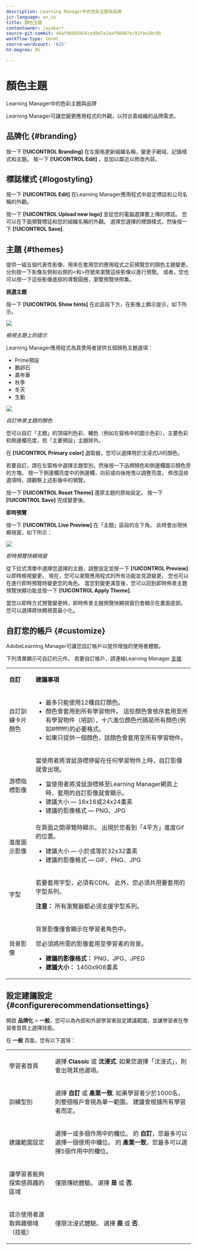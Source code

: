```yaml
---
description: Learning Manager中的色彩主題與品牌
jcr-language: en_us
title: 顏色主題
contentowner: jayakarr
source-git-commit: 46afb6603456ced9d7e2aaf98d07ec92fee30c0b
workflow-type: tm+mt
source-wordcount: '825'
ht-degree: 0%

---
```




# 顏色主題

Learning Manager中的色彩主題與品牌

Learning Manager可讓您變更應用程式的外觀，以符合貴組織的品牌需求。

## 品牌化 {#branding}

按一下 **[!UICONTROL Branding]** 在左窗格更新組織名稱，變更子網域、記錄樣式和主題。 按一下 **[!UICONTROL Edit]** ，並加以鄰近以修改內容。

## 標誌樣式 {#logostyling}

按一下 **[!UICONTROL Edit]** 在Learning Manager應用程式中設定標誌和公司名稱的外觀。

按一下 **[!UICONTROL Upload new logo]** 並從您的電腦選擇要上傳的標誌。 您可以在下面預覽標誌和您的組織名稱的外觀。 選擇您選擇的標頭樣式，然後按一下 **[!UICONTROL Save]**.

## 主題 {#themes}

提供一組五個代表性影像，用來在套用您的應用程式之前預覽您的顏色主題變更。 分別按一下影像左側和右側的&lt;和>符號來瀏覽這些影像以進行預覽。 或者，您也可以按一下這些影像底部的導覽圓圈，瀏覽預覽快照集。

**挑選主題**

按一下 **[!UICONTROL Show hints]** 在此區段下方，在影像上顯示提示，如下所示。

![](assets/themes-preview-images.png)

*檢視主題上的提示*

Learning Manager應用程式為其使用者提供五個顏色主題選項：

* Prime預設
* 鵝卵石
* 嘉年華
* 秋季
* 冬天
* 生動

![](assets/prime-customize-theme.png)

*自訂佈景主題的顏色*

您可以自訂「主題」的頂端列色彩、輔色（例如左窗格中的圖示色彩）、主要色彩和側邊欄亮度，但「主要預設」主題除外。

在 **[!UICONTROL Primary color]** 選取器，您可以選擇用於沈浸式UI的顏色。

若要自訂，請在左窗格中選擇主題型別，然後按一下品牌顏色和側邊欄圖示顏色旁的方塊。 按一下側邊欄亮度中的側邊欄，向前或向後拖曳以調整亮度。 修改這些選項時，請觀察上述影像中的預覽。

按一下 **[!UICONTROL Reset Theme]** 還原主題的原始設定。 按一下 **[!UICONTROL Save]** 完成變更後。

**即時預覽**

按一下 **[!UICONTROL Live Preview]** 在「主題」區段的左下角。 此時會出現快顯視窗，如下所示：

![](assets/live-theme-preview.png)

*即時預覽快顯視窗*

從下拉式清單中選擇您選擇的主題，調整設定並按一下 **[!UICONTROL Preview]** 以即時檢視變更。 現在，您可以瀏覽應用程式的所有功能並見證變更。 您也可以在進行即時預覽時變更您的角色。 當您對變更滿意後，您可以回到即時佈景主題預覽快顯功能並按一下 **[!UICONTROL Apply Theme]**.

當您以即時方式預覽變更時，即時佈景主題預覽快顯視窗仍會顯示在畫面底部。 您可以選擇將快顯視窗最小化。

## 自訂您的帳戶 {#customize}

AdobeLearning Manager可讓您自訂帳戶以提供增強的使用者體驗。

下列清單顯示可自訂的元件。 若要自訂帳戶，請連絡Learning Manager  [支援](mailto:captivateprimesupport@adobe.com).

<table>
 <tbody>
  <tr>
   <td>
    <p><b>自訂</b></p></td>
   <td>
    <p><b>建議事項</b></p></td>
  </tr>
  <tr>
   <td>
    <p>自訂訓練卡片顏色</p></td>
   <td>
    <p> </p>
    <ul>
     <li>最多只能使用12種自訂顏色。 </li>
     <li>顏色會套用到所有學習物件。 這些顏色會依序套用至所有學習物件（培訓），十六進位顏色代碼是所有顏色(例如#ffffff)的必要格式。</li>
     <li>如果只提供一個顏色，該顏色會套用至所有學習物件。</li>
    </ul>
    <p> </p></td>
  </tr>
  <tr>
   <td>
    <p>游標指標影像</p></td>
   <td>
    <p>當使用者將滑鼠游標停留在任何學習物件上時，自訂影像就會出現。 </p>
    <ul>
     <li>當使用者將滑鼠游標移至Learning Manager網頁上時，套用的自訂影像就會顯示。<br></li>
     <li>建議大小 — 16x16或24x24畫素</li>
     <li>建議的影像格式 — PNG、JPG</li>
    </ul></td>
  </tr>
  <tr>
   <td>
    <p>進度圖示影像</p></td>
   <td>在頁面之間導覽時顯示。 出現於您看到「4平方」進度Gif的位置。 
    <ul>
     <li>建議大小 — 小於或等於32x32畫素</li>
     <li>建議的影像格式 — GIF、PNG、JPG</li>
    </ul>
    <p> </p></td>
  </tr>
  <tr>
   <td>
    <p>字型</p></td>
   <td>
    <p>若要套用字型，必須有CDN。 此外，您必須共用要套用的字型系列。</p>
    <p><b>注意：</b> 所有瀏覽器都必須支援字型系列。</p></td>
  </tr>
  <tr>
   <td>
    <p>背景影像</p></td>
   <td>
    <p>背景影像僅會顯示在學習者角色中。 </p>
    <p>您必須將所需的影像套用至學習者的背景。</p>
    <ul>
     <li><b>建議的影像格式：</b> PNG、JPG、JPEG</li>
     <li><b>建議大小： </b>1400x908畫素</li>
    </ul></td>
  </tr>
 </tbody>
</table>

## 設定建議設定 {#configurerecommendationsettings}

開啟 **品牌化** > **一般**，您可以為內部和外部學習者設定建議範圍，並讓學習者在學習者首頁上選擇技能。

在 **一般** 頁面，您有以下選項：

<table>
 <tbody>
  <tr>
   <td>
    <p>學習者首頁</p></td>
   <td>
    <p>選擇 <strong>Classic </strong>或 <strong>沈浸式</strong>. 如果您選擇「沈浸式」，則會出現其他選項。</p></td>
  </tr>
  <tr>
   <td>
    <p>訓練型別<br></p></td>
   <td>
    <p>選擇 <strong>自訂 </strong>或 <strong>產業一致</strong>. 如果學習者少於1000名，則整個帳戶會視為單一範圍。 建議會根據所有學習者而定。<br></p></td>
  </tr>
  <tr>
   <td>
    <p>建議範圍設定<br></p></td>
   <td>
    <p>選擇一或多個作用中的欄位。 的 <strong>自訂</strong>，您最多可以選擇一個使用中欄位。 的 <strong>產業一致</strong>，您最多可以選擇5個作用中的欄位。<br></p></td>
  </tr>
  <tr>
   <td>
    <p>讓學習者能夠探索感興趣的區域</p></td>
   <td>
    <p>僅限傳統體驗。 選擇 <strong>是 </strong>或 <strong>否</strong>.<br></p></td>
  </tr>
  <tr>
   <td>
    <p>提示使用者選取興趣領域（技能） <br></p></td>
   <td>
    <p>僅限沈浸式體驗。 選擇 <strong>是</strong> 或 <strong>否</strong>. </p></td>
  </tr>
 </tbody>
</table>
